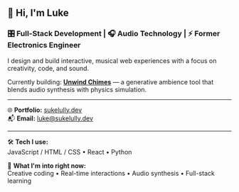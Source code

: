 ## 👋 Hi, I'm Luke

### 🎛️ Full-Stack Development | 🎧 Audio Technology | ⚡ Former Electronics Engineer

I design and build interactive, musical web experiences with a focus on creativity, code, and sound.  

Currently building: [**Unwind Chimes**](https://sukelully.dev) — a generative ambience tool that blends audio synthesis with physics simulation.

---

🌐 **Portfolio:** [sukelully.dev](https://sukelully.dev)  
📬 **Email:** [luke@sukelully.dev](mailto:luke@sukelully.dev)

---

🛠️ **Tech I use:**  
JavaScript / HTML / CSS • React • Python

🎯 **What I'm into right now:**  
Creative coding • Real-time interactions • Audio synthesis • Full-stack learning
